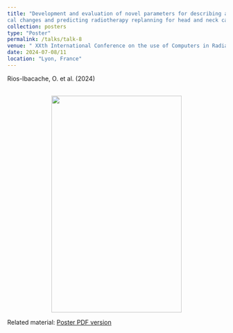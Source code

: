 ```yaml
---
title: "Development and evaluation of novel parameters for describing anatomi
cal changes and predicting radiotherapy replanning for head and neck cancer patients"
collection: posters
type: "Poster"
permalink: /talks/talk-8
venue: " XXth International Conference on the use of Computers in Radiation Therapy (ICCR) 2024"
date: 2024-07-08/11
location: "Lyon, France"
---
```


Rios-Ibacache, O. et al. (2024) 
<center><br/><img src='/files/Poster_ICCR_RiosIbacache-1.png' width="300" height="500"></center>

Related material: [Poster PDF version](http://odetteriosi.github.io/files/Poster_ICCR_RiosIbacache.pdf)
